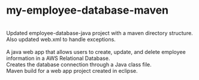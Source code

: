 # my-employee-database-maven
\
Updated employee-database-java project with a maven directory structure. Also updated web.xml to handle exceptions.
\
\
A java web app that allows users to create, update, and delete employee information in a AWS Relational Database.\
Creates the database connection through a Java class file.\
Maven build for a web app project created in eclipse.
